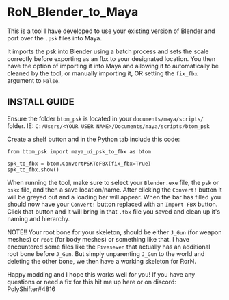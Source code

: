 # RoN_Blender_to_Maya
This is a tool I have developed to use your existing version of Blender and port over the `.psk` files into Maya.

It imports the psk into Blender using a batch process and sets the scale correctly before exporting as an fbx to your designated location.
You then have the option of importing it into Maya and allowing it to automatically be cleaned by the tool, or manually importing it, OR setting the `fix_fbx` argument to `False`.


## INSTALL GUIDE

Ensure the folder `btom_psk` is located in your `documents/maya/scripts/` folder. IE:
`C:/Users/<YOUR USER NAME>/Documents/maya/scripts/btom_psk`

Create a shelf button and in the Python tab include this code:
```
from btom_psk import maya_ui_psk_to_fbx as btom

spk_to_fbx = btom.ConvertPSKToFBX(fix_fbx=True)
spk_to_fbx.show()
```

When running the tool, make sure to select your `Blender.exe` file, the `psk` or `pskx` file, and then a save location/name.
After clicking the `Convert!` button it will be greyed out and a loading bar will appear. When the bar has filled you should now have
your `Convert!` button replaced with an `Import FBX` button. Click that button and it will bring in that `.fbx` file you saved and clean up it's naming and hierarchy.

NOTE!! Your root bone for your skeleton, should be either `J_Gun` (for weapon meshes) or `root` (for body meshes) or something like that. I have encountered some files like the `Fiveseven` that actually has an additional root bone before `J_Gun`. But simply unparenting `J_Gun` to the world and deleting the other bone, we then have a working skeleton for RorN.

Happy modding and I hope this works well for you!
If you have any questions or need a fix for this hit me up here or on discord:
PolyShifter#4816
